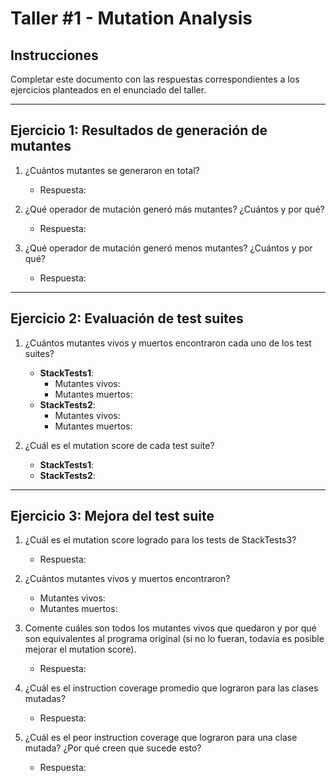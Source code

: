 # Taller #1 - Mutation Analysis

## Instrucciones
Completar este documento con las respuestas correspondientes a los ejercicios planteados en el enunciado del taller.

---

## Ejercicio 1: Resultados de generación de mutantes

1. ¿Cuántos mutantes se generaron en total?
   - Respuesta:

2. ¿Qué operador de mutación generó más mutantes? ¿Cuántos y por qué?
   - Respuesta:

3. ¿Qué operador de mutación generó menos mutantes? ¿Cuántos y por qué?
   - Respuesta:

---

## Ejercicio 2: Evaluación de test suites

1. ¿Cuántos mutantes vivos y muertos encontraron cada uno de los test suites?
   - **StackTests1**:
     - Mutantes vivos:
     - Mutantes muertos:
   - **StackTests2**:
     - Mutantes vivos:
     - Mutantes muertos:

2. ¿Cuál es el mutation score de cada test suite?
   - **StackTests1**:
   - **StackTests2**:

---

## Ejercicio 3: Mejora del test suite

1. ¿Cuál es el mutation score logrado para los tests de StackTests3?
   - Respuesta:

2. ¿Cuántos mutantes vivos y muertos encontraron?
   - Mutantes vivos:
   - Mutantes muertos:

3. Comente cuáles son todos los mutantes vivos que quedaron y por qué son equivalentes al programa original (si no lo fueran, todavía es posible mejorar el mutation score).
   - Respuesta:

4. ¿Cuál es el instruction coverage promedio que lograron para las clases mutadas?
   - Respuesta:

5. ¿Cuál es el peor instruction coverage que lograron para una clase mutada? ¿Por qué creen que sucede esto?
   - Respuesta:
